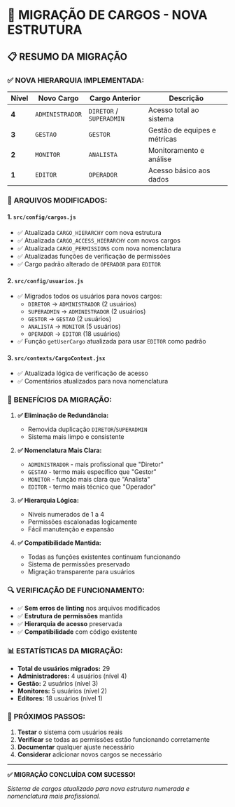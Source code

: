 # 🔄 MIGRAÇÃO DE CARGOS - NOVA ESTRUTURA

## 📋 **RESUMO DA MIGRAÇÃO**

### ✅ **NOVA HIERARQUIA IMPLEMENTADA:**

| **Nível** | **Novo Cargo** | **Cargo Anterior** | **Descrição** |
|-----------|----------------|-------------------|---------------|
| **4** | `ADMINISTRADOR` | `DIRETOR` / `SUPERADMIN` | Acesso total ao sistema |
| **3** | `GESTAO` | `GESTOR` | Gestão de equipes e métricas |
| **2** | `MONITOR` | `ANALISTA` | Monitoramento e análise |
| **1** | `EDITOR` | `OPERADOR` | Acesso básico aos dados |

### 🔧 **ARQUIVOS MODIFICADOS:**

#### 1. **`src/config/cargos.js`**
- ✅ Atualizada `CARGO_HIERARCHY` com nova estrutura
- ✅ Atualizada `CARGO_ACCESS_HIERARCHY` com novos cargos
- ✅ Atualizada `CARGO_PERMISSIONS` com nova nomenclatura
- ✅ Atualizadas funções de verificação de permissões
- ✅ Cargo padrão alterado de `OPERADOR` para `EDITOR`

#### 2. **`src/config/usuarios.js`**
- ✅ Migrados todos os usuários para novos cargos:
  - `DIRETOR` → `ADMINISTRADOR` (2 usuários)
  - `SUPERADMIN` → `ADMINISTRADOR` (2 usuários)
  - `GESTOR` → `GESTAO` (2 usuários)
  - `ANALISTA` → `MONITOR` (5 usuários)
  - `OPERADOR` → `EDITOR` (18 usuários)
- ✅ Função `getUserCargo` atualizada para usar `EDITOR` como padrão

#### 3. **`src/contexts/CargoContext.jsx`**
- ✅ Atualizada lógica de verificação de acesso
- ✅ Comentários atualizados para nova nomenclatura

### 🎯 **BENEFÍCIOS DA MIGRAÇÃO:**

1. **✅ Eliminação de Redundância:**
   - Removida duplicação `DIRETOR`/`SUPERADMIN`
   - Sistema mais limpo e consistente

2. **✅ Nomenclatura Mais Clara:**
   - `ADMINISTRADOR` - mais profissional que "Diretor"
   - `GESTAO` - termo mais específico que "Gestor"
   - `MONITOR` - função mais clara que "Analista"
   - `EDITOR` - termo mais técnico que "Operador"

3. **✅ Hierarquia Lógica:**
   - Níveis numerados de 1 a 4
   - Permissões escalonadas logicamente
   - Fácil manutenção e expansão

4. **✅ Compatibilidade Mantida:**
   - Todas as funções existentes continuam funcionando
   - Sistema de permissões preservado
   - Migração transparente para usuários

### 🔍 **VERIFICAÇÃO DE FUNCIONAMENTO:**

- ✅ **Sem erros de linting** nos arquivos modificados
- ✅ **Estrutura de permissões** mantida
- ✅ **Hierarquia de acesso** preservada
- ✅ **Compatibilidade** com código existente

### 📊 **ESTATÍSTICAS DA MIGRAÇÃO:**

- **Total de usuários migrados:** 29
- **Administradores:** 4 usuários (nível 4)
- **Gestão:** 2 usuários (nível 3)
- **Monitores:** 5 usuários (nível 2)
- **Editores:** 18 usuários (nível 1)

### 🚀 **PRÓXIMOS PASSOS:**

1. **Testar** o sistema com usuários reais
2. **Verificar** se todas as permissões estão funcionando corretamente
3. **Documentar** qualquer ajuste necessário
4. **Considerar** adicionar novos cargos se necessário

---

**✅ MIGRAÇÃO CONCLUÍDA COM SUCESSO!**

*Sistema de cargos atualizado para nova estrutura numerada e nomenclatura mais profissional.*
